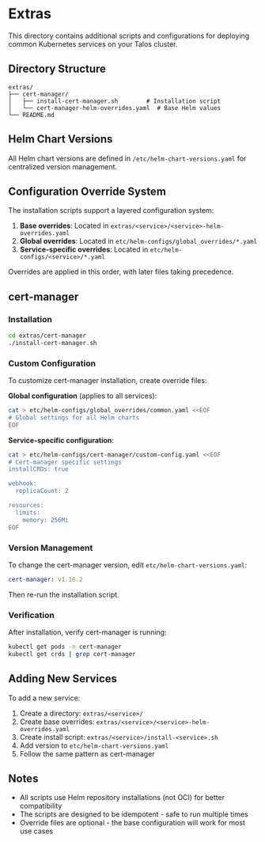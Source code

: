 # Extras

This directory contains additional scripts and configurations for deploying common Kubernetes services on your Talos cluster.

## Directory Structure

```
extras/
├── cert-manager/
│   ├── install-cert-manager.sh        # Installation script
│   └── cert-manager-helm-overrides.yaml  # Base Helm values
└── README.md
```

## Helm Chart Versions

All Helm chart versions are defined in `/etc/helm-chart-versions.yaml` for centralized version management.

## Configuration Override System

The installation scripts support a layered configuration system:

1. **Base overrides**: Located in `extras/<service>/<service>-helm-overrides.yaml`
2. **Global overrides**: Located in `etc/helm-configs/global_overrides/*.yaml`
3. **Service-specific overrides**: Located in `etc/helm-configs/<service>/*.yaml`

Overrides are applied in this order, with later files taking precedence.

## cert-manager

### Installation

```bash
cd extras/cert-manager
./install-cert-manager.sh
```

### Custom Configuration

To customize cert-manager installation, create override files:

**Global configuration** (applies to all services):
```bash
cat > etc/helm-configs/global_overrides/common.yaml <<EOF
# Global settings for all Helm charts
EOF
```

**Service-specific configuration**:
```bash
cat > etc/helm-configs/cert-manager/custom-config.yaml <<EOF
# Cert-manager specific settings
installCRDs: true

webhook:
  replicaCount: 2

resources:
  limits:
    memory: 256Mi
EOF
```

### Version Management

To change the cert-manager version, edit `etc/helm-chart-versions.yaml`:

```yaml
cert-manager: v1.16.2
```

Then re-run the installation script.

### Verification

After installation, verify cert-manager is running:

```bash
kubectl get pods -n cert-manager
kubectl get crds | grep cert-manager
```

## Adding New Services

To add a new service:

1. Create a directory: `extras/<service>/`
2. Create base overrides: `extras/<service>/<service>-helm-overrides.yaml`
3. Create install script: `extras/<service>/install-<service>.sh`
4. Add version to `etc/helm-chart-versions.yaml`
5. Follow the same pattern as cert-manager

## Notes

- All scripts use Helm repository installations (not OCI) for better compatibility
- The scripts are designed to be idempotent - safe to run multiple times
- Override files are optional - the base configuration will work for most use cases

